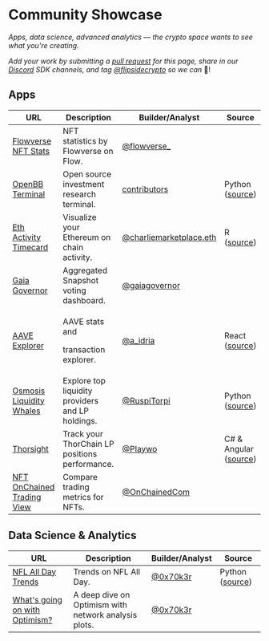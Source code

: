 # Community Showcase

_Apps, data science, advanced analytics — the crypto space wants to see what you're creating._

_Add your work by submitting a_ [_pull request_](https://github.com/FlipsideCrypto/gitbook/) _for this page, share in our_ [_Discord_](https://discord.gg/ZmU3jQuu6W) _SDK channels, and tag_ [_@flipsidecrypto_](https://twitter.com/flipsidecrypto/) _so we can_ 📣!

## Apps

| URL                                                                                                                | Description                                       | Builder/Analyst                                                                      | Source                                                                            |
| ------------------------------------------------------------------------------------------------------------------ | ------------------------------------------------- | ------------------------------------------------------------------------------------ | --------------------------------------------------------------------------------- |
| [Flowverse NFT Stats](https://nft.flowverse.co/stats)                                                              | NFT statistics by Flowverse on Flow.              | [@flowverse\_](https://twitter.com/flowverse\_)                                      |                                                                                   |
| [OpenBB Terminal](https://openbb.co/)                                                                              | Open source investment research terminal.         | [contributors](https://github.com/OpenBB-finance/OpenBBTerminal/graphs/contributors) | Python ([source](https://github.com/OpenBB-finance/OpenBBTerminal))               |
| [Eth Activity Timecard](https://science.flipsidecrypto.xyz/eth-timecard/)                                          | Visualize your Ethereum on chain activity.        | [@charliemarketplace.eth](https://twitter.com/charliemktplace)                       | R ([source](https://github.com/FlipsideCrypto/eth\_activity))                     |
| [Gaia Governor](https://app.gaiagovernor.com/)                                                                     | Aggregated Snapshot voting dashboard.             | [@gaiagovernor](https://twitter.com/gaiagovernor)                                    |                                                                                   |
| [AAVE Explorer](https://aave-explorer.vercel.app/)                                                                 | <p>AAVE stats and</p><p>transaction explorer.</p> | [@a\_idria](https://twitter.com/a\_idria)                                            | React ([source](https://github.com/akbaridria/aave-explorer))                     |
| [Osmosis Liquidity Whales](https://jordiruspira-osmosis-liquidity-providers-osmosis-lprs-78acun.streamlitapp.com/) | Explore top liquidity providers and LP holdings.  | [@RuspiTorpi](https://twitter.com/RuspiTorpi/)                                       | Python ([source](https://github.com/jordiruspira/osmosis\_liquidity\_providers/)) |
| [Thorsight](https://thorsight.playwo.de/)                                                                          | Track your ThorChain LP positions performance.    | [@Playwo](https://twitter.com/Playwo\_)                                              | C# & Angular ([source](https://github.com/PoolPirate/Thorsight))                  |
| [NFT OnChained Trading View](https://nft.onchained.com/tradingviewchartsALL)                                       | Compare trading metrics for NFTs.                 | [@OnChainedCom](https://twitter.com/OnChainedCom)                                    |                                                                                   |

## Data Science & Analytics

| URL                                                                                                                                         | Description                                          | Builder/Analyst                         | Source                                                    |
| ------------------------------------------------------------------------------------------------------------------------------------------- | ---------------------------------------------------- | --------------------------------------- | --------------------------------------------------------- |
| [NFL All Day Trends](https://jokersden-nflallday-app-j9b8l8.streamlitapp.com/)                                                              | Trends on NFL All Day.                               | [@0x70k3r](https://twitter.com/0x70k3r) | Python ([source](https://github.com/jokersden/nflallday)) |
| [What's going on with Optimism?](https://mirror.xyz/0x6BA168A7cA20eC008F4332d196A2121e198663EA/lNK22UUkF1Dxz9FQKccbrDP9f0Fm73k7rnq2qLALEW0) | A deep dive on Optimism with network analysis plots. | [@0x70k3r](https://twitter.com/0x70k3r) |                                                           |
